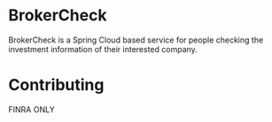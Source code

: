 # BrokerCheck

BrokerCheck is a Spring Cloud based service for people checking the investment information of their interested company.

# Contributing

FINRA ONLY
